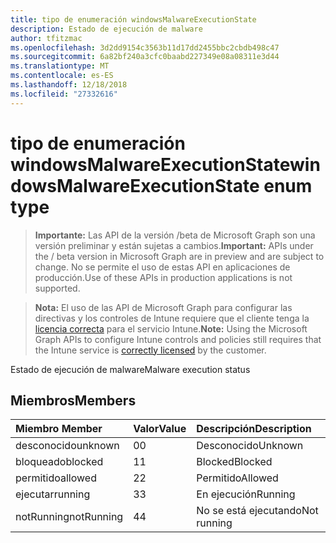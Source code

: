 ```yaml
---
title: tipo de enumeración windowsMalwareExecutionState
description: Estado de ejecución de malware
author: tfitzmac
ms.openlocfilehash: 3d2dd9154c3563b11d17dd2455bbc2cbdb498c47
ms.sourcegitcommit: 6a82bf240a3cfc0baabd227349e08a08311e3d44
ms.translationtype: MT
ms.contentlocale: es-ES
ms.lasthandoff: 12/18/2018
ms.locfileid: "27332616"
---
```

# <a name="windowsmalwareexecutionstate-enum-type"></a><span data-ttu-id="0ff8d-103">tipo de enumeración windowsMalwareExecutionState</span><span class="sxs-lookup"><span data-stu-id="0ff8d-103">windowsMalwareExecutionState enum type</span></span>

> <span data-ttu-id="0ff8d-104">**Importante:** Las API de la versión /beta de Microsoft Graph son una versión preliminar y están sujetas a cambios.</span><span class="sxs-lookup"><span data-stu-id="0ff8d-104">**Important:** APIs under the / beta version in Microsoft Graph are in preview and are subject to change.</span></span> <span data-ttu-id="0ff8d-105">No se permite el uso de estas API en aplicaciones de producción.</span><span class="sxs-lookup"><span data-stu-id="0ff8d-105">Use of these APIs in production applications is not supported.</span></span>

> <span data-ttu-id="0ff8d-106">**Nota:** El uso de las API de Microsoft Graph para configurar las directivas y los controles de Intune requiere que el cliente tenga la [licencia correcta](https://go.microsoft.com/fwlink/?linkid=839381) para el servicio Intune.</span><span class="sxs-lookup"><span data-stu-id="0ff8d-106">**Note:** Using the Microsoft Graph APIs to configure Intune controls and policies still requires that the Intune service is [correctly licensed](https://go.microsoft.com/fwlink/?linkid=839381) by the customer.</span></span>

<span data-ttu-id="0ff8d-107">Estado de ejecución de malware</span><span class="sxs-lookup"><span data-stu-id="0ff8d-107">Malware execution status</span></span>
## <a name="members"></a><span data-ttu-id="0ff8d-108">Miembros</span><span class="sxs-lookup"><span data-stu-id="0ff8d-108">Members</span></span>
|<span data-ttu-id="0ff8d-109">Miembro	</span><span class="sxs-lookup"><span data-stu-id="0ff8d-109">Member</span></span>|<span data-ttu-id="0ff8d-110">Valor</span><span class="sxs-lookup"><span data-stu-id="0ff8d-110">Value</span></span>|<span data-ttu-id="0ff8d-111">Descripción</span><span class="sxs-lookup"><span data-stu-id="0ff8d-111">Description</span></span>|
|:---|:---|:---|
|<span data-ttu-id="0ff8d-112">desconocido</span><span class="sxs-lookup"><span data-stu-id="0ff8d-112">unknown</span></span>|<span data-ttu-id="0ff8d-113">0</span><span class="sxs-lookup"><span data-stu-id="0ff8d-113">0</span></span>|<span data-ttu-id="0ff8d-114">Desconocido</span><span class="sxs-lookup"><span data-stu-id="0ff8d-114">Unknown</span></span>|
|<span data-ttu-id="0ff8d-115">bloqueado</span><span class="sxs-lookup"><span data-stu-id="0ff8d-115">blocked</span></span>|<span data-ttu-id="0ff8d-116">1</span><span class="sxs-lookup"><span data-stu-id="0ff8d-116">1</span></span>|<span data-ttu-id="0ff8d-117">Blocked</span><span class="sxs-lookup"><span data-stu-id="0ff8d-117">Blocked</span></span>|
|<span data-ttu-id="0ff8d-118">permitido</span><span class="sxs-lookup"><span data-stu-id="0ff8d-118">allowed</span></span>|<span data-ttu-id="0ff8d-119">2</span><span class="sxs-lookup"><span data-stu-id="0ff8d-119">2</span></span>|<span data-ttu-id="0ff8d-120">Permitido</span><span class="sxs-lookup"><span data-stu-id="0ff8d-120">Allowed</span></span>|
|<span data-ttu-id="0ff8d-121">ejecutar</span><span class="sxs-lookup"><span data-stu-id="0ff8d-121">running</span></span>|<span data-ttu-id="0ff8d-122">3</span><span class="sxs-lookup"><span data-stu-id="0ff8d-122">3</span></span>|<span data-ttu-id="0ff8d-123">En ejecución</span><span class="sxs-lookup"><span data-stu-id="0ff8d-123">Running</span></span>|
|<span data-ttu-id="0ff8d-124">notRunning</span><span class="sxs-lookup"><span data-stu-id="0ff8d-124">notRunning</span></span>|<span data-ttu-id="0ff8d-125">4</span><span class="sxs-lookup"><span data-stu-id="0ff8d-125">4</span></span>|<span data-ttu-id="0ff8d-126">No se está ejecutando</span><span class="sxs-lookup"><span data-stu-id="0ff8d-126">Not running</span></span>|





